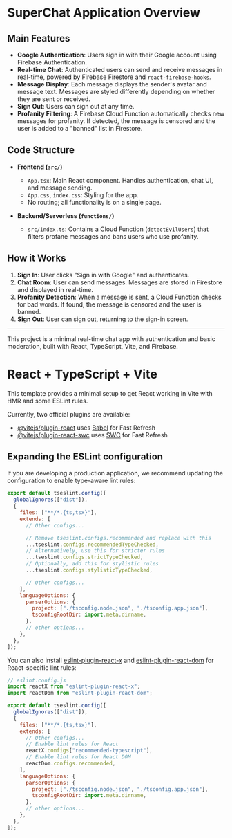 # SuperChat Application Overview

## Main Features

- **Google Authentication**: Users sign in with their Google account using Firebase Authentication.
- **Real-time Chat**: Authenticated users can send and receive messages in real-time, powered by Firebase Firestore and `react-firebase-hooks`.
- **Message Display**: Each message displays the sender's avatar and message text. Messages are styled differently depending on whether they are sent or received.
- **Sign Out**: Users can sign out at any time.
- **Profanity Filtering**: A Firebase Cloud Function automatically checks new messages for profanity. If detected, the message is censored and the user is added to a "banned" list in Firestore.

## Code Structure

- **Frontend (`src/`)**

  - `App.tsx`: Main React component. Handles authentication, chat UI, and message sending.
  - `App.css`, `index.css`: Styling for the app.
  - No routing; all functionality is on a single page.

- **Backend/Serverless (`functions/`)**
  - `src/index.ts`: Contains a Cloud Function (`detectEvilUsers`) that filters profane messages and bans users who use profanity.

## How it Works

1. **Sign In**: User clicks "Sign in with Google" and authenticates.
2. **Chat Room**: User can send messages. Messages are stored in Firestore and displayed in real-time.
3. **Profanity Detection**: When a message is sent, a Cloud Function checks for bad words. If found, the message is censored and the user is banned.
4. **Sign Out**: User can sign out, returning to the sign-in screen.

---

This project is a minimal real-time chat app with authentication and basic moderation, built with React, TypeScript, Vite, and Firebase.

# React + TypeScript + Vite

This template provides a minimal setup to get React working in Vite with HMR and some ESLint rules.

Currently, two official plugins are available:

- [@vitejs/plugin-react](https://github.com/vitejs/vite-plugin-react/blob/main/packages/plugin-react) uses [Babel](https://babeljs.io/) for Fast Refresh
- [@vitejs/plugin-react-swc](https://github.com/vitejs/vite-plugin-react/blob/main/packages/plugin-react-swc) uses [SWC](https://swc.rs/) for Fast Refresh

## Expanding the ESLint configuration

If you are developing a production application, we recommend updating the configuration to enable type-aware lint rules:

```js
export default tseslint.config([
  globalIgnores(["dist"]),
  {
    files: ["**/*.{ts,tsx}"],
    extends: [
      // Other configs...

      // Remove tseslint.configs.recommended and replace with this
      ...tseslint.configs.recommendedTypeChecked,
      // Alternatively, use this for stricter rules
      ...tseslint.configs.strictTypeChecked,
      // Optionally, add this for stylistic rules
      ...tseslint.configs.stylisticTypeChecked,

      // Other configs...
    ],
    languageOptions: {
      parserOptions: {
        project: ["./tsconfig.node.json", "./tsconfig.app.json"],
        tsconfigRootDir: import.meta.dirname,
      },
      // other options...
    },
  },
]);
```

You can also install [eslint-plugin-react-x](https://github.com/Rel1cx/eslint-react/tree/main/packages/plugins/eslint-plugin-react-x) and [eslint-plugin-react-dom](https://github.com/Rel1cx/eslint-react/tree/main/packages/plugins/eslint-plugin-react-dom) for React-specific lint rules:

```js
// eslint.config.js
import reactX from "eslint-plugin-react-x";
import reactDom from "eslint-plugin-react-dom";

export default tseslint.config([
  globalIgnores(["dist"]),
  {
    files: ["**/*.{ts,tsx}"],
    extends: [
      // Other configs...
      // Enable lint rules for React
      reactX.configs["recommended-typescript"],
      // Enable lint rules for React DOM
      reactDom.configs.recommended,
    ],
    languageOptions: {
      parserOptions: {
        project: ["./tsconfig.node.json", "./tsconfig.app.json"],
        tsconfigRootDir: import.meta.dirname,
      },
      // other options...
    },
  },
]);
```

